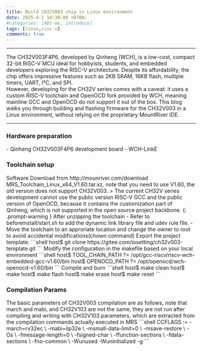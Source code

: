 ```yaml
---
title: Build CH32V003 chip in Linux environment
date: 2025-4-1 14:30:00 +0700;
#categories: [Abt-me, introduce]
tags: [linux,risc-v]     
comments: true
---
```


---
The CH32V003F4P6, developed by Qinheng (WCH), is a low-cost, compact 32-bit RISC-V MCU ideal for hobbyists, students, and embedded developers exploring the RISC-V architecture. Despite its affordability, the chip offers impressive features such as 2KB SRAM, 16KB flash, multiple timers, UART, I²C, and SPI.  
However, developing for the CH32V series comes with a caveat: it uses a custom RISC-V toolchain and OpenOCD fork provided by WCH, meaning mainline GCC and OpenOCD do not support it out of the box. This blog walks you through building and flashing firmware for the CH32V003 in a Linux environment, without relying on the proprietary MountRiver IDE.

---
<h3 id="Hardware preparation" style="font-weight: bold;">Hardware preparation</h3>
- Qinheng CH32V003F4P6 development board
- WCH-LinkE
<h3 id="Toolchain setup" style="font-weight: bold;">Toolchain setup</h3>
Software Download from http://mounriver.com/download MRS_Toolchain_Linux_x64_V1.60.tar.xz, note that you need to use V1.60, the old version does not support CH32V003.  
> The current CH32V series development cannot use the public version RISC-V GCC and the public version of OpenOCD, because it contains the customization part of Qinheng, which is not supported in the open source project backbone.
{: .prompt-warning }
After unzipping the toolchain
- Refer to beforeinstall/start.sh to add the dynamic link library file and udev rule file.
- Move the toolchain to an approriate location and change the owner to root to avoid accidental modifications(chown command)
Export the project template:
```shell
host$ git clone https://gitee.com/iosetting/ch32v003-template.git
```
Modify the configuration in the makefile based on your local environment
```shell
host$ TOOL_CHAIN_PATH ?= /opt/gcc-riscv/riscv-wch-embedded-gcc-v1.60/bin
host$ OPENOCD_PATH    ?= /opt/openocd/wch-openocd-v1.60/bin
```
Compile and burn 
```shell
host$ make clean
host$ make
host$ make flash
host$ make erase
host$ make reset
```
<h3 id="Compilation Params" style="font-weight: bold;">Compilation Params</h3>
The basic parameters of CH32V003 compilation are as follows, note that march and mabi, and CH32V103 are not the same, they are not run after compiling and writing with CH32V103 parameters, which are extracted from the compilation commands actually executed in MRS
```shell
CCFLAGS := -march=rv32ec \
           -mabi=ilp32e \
           -msmall-data-limit=0 \
           -msave-restore \
           -Os \
           -fmessage-length=0 \
           -fsigned-char \
           -ffunction-sections \
           -fdata-sections \
		   -fno-common \
           -Wunused -Wuninitialized -g
```